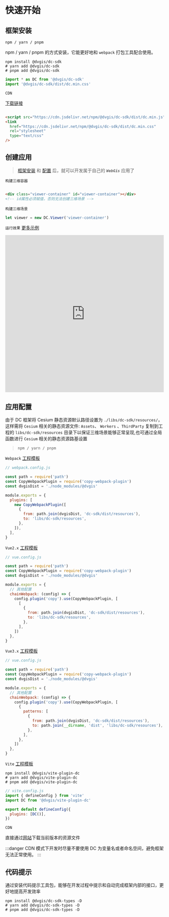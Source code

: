 # 快速开始

## 框架安装

`npm / yarn / pnpm`

npm / yarn / pnpm 的方式安装，它能更好地和 `webpack` 打包工具配合使用。

```shell
npm install @dvgis/dc-sdk
# yarn add @dvgis/dc-sdk
# pnpm add @dvgis/dc-sdk
```

```js
import * as DC from '@dvgis/dc-sdk'
import '@dvgis/dc-sdk/dist/dc.min.css'
```

`CDN`

[下载链接](https://github.com/dvgis/dc-sdk/releases)

```html

<script src="https://cdn.jsdelivr.net/npm/@dvgis/dc-sdk/dist/dc.min.js"></script>
<link
  href="https://cdn.jsdelivr.net/npm/@dvgis/dc-sdk/dist/dc.min.css"
  rel="stylesheet"
  type="text/css"
/>
```

## 创建应用

> [框架安装](#框架安装) 和 [配置](#应用配置) 后，就可以开发属于自己的 **_`WebGis`_** 应用了

`构建三维容器`

```html

<div class="viewer-container" id="viewer-container"></div>
<!-- id属性必须赋值，否则无法创建三维场景 -->
```

`构建三维场景`

```js
let viewer = new DC.Viewer('viewer-container')
```

`运行效果` [更多示例](http://dc.dvgis.cn/#/examples)

<iframe src="https://dc.dvgis.cn/#/editor?type=start&subType=create&example=create" frameborder="0" height="500px" width="100%" >
</iframe>

## 应用配置

由于 DC 框架将 Cesium 静态资源默认路径设置为 `./libs/dc-sdk/resources/`，这样需将 `Cesium` 相关的静态资源文件: `Assets`、
`Workers` 、`ThirdParty` 复制到工程的 `libs/dc-sdk/resources` 目录下以保证三维场景能够正常呈现,也可通过全局函数进行
`Cesium` 相关的静态资源路基设置

> `npm / yarn / pnpm`

`Webpack` [工程模板](https://github.com/cavencj/dc-vue-app)

```js
// webpack.config.js

const path = require('path')
const CopyWebpackPlugin = require('copy-webpack-plugin')
const dvgisDist = './node_modules/@dvgis'

module.exports = {
  plugins: [
    new CopyWebpackPlugin([
      {
        from: path.join(dvgisDist, 'dc-sdk/dist/resources'),
        to: 'libs/dc-sdk/resources',
      },
    ]),
  ],
}
```

`Vue2.x` [工程模板](https://github.com/dvgis/dc-vue)

```js
// vue.config.js

const path = require('path')
const CopyWebpackPlugin = require('copy-webpack-plugin')
const dvgisDist = './node_modules/@dvgis'

module.exports = {
  // 其他配置
  chainWebpack: (config) => {
    config.plugin('copy').use(CopyWebpackPlugin, [
      [
        {
          from: path.join(dvgisDist, 'dc-sdk/dist/resources'),
          to: 'libs/dc-sdk/resources',
        },
      ],
    ])
  },
}
```

`Vue3.x` [工程模板](https://github.com/dvgis/dc-vue-next)

```js
// vue.config.js

const path = require('path')
const CopyWebpackPlugin = require('copy-webpack-plugin')
const dvgisDist = './node_modules/@dvgis'

module.exports = {
  // 其他配置
  chainWebpack: (config) => {
    config.plugin('copy').use(CopyWebpackPlugin, [
      {
        patterns: [
          {
            from: path.join(dvgisDist, 'dc-sdk/dist/resources'),
            to: path.join(__dirname, 'dist', 'libs/dc-sdk/resources'),
          },
        ],
      },
    ])
  },
}
```

`Vite` [工程模板](https://github.com/dvgis/dc-vite)

```shell
npm install @dvgis/vite-plugin-dc
# yarn add @dvgis/vite-plugin-dc
# pnpm add @dvgis/vite-plugin-dc
```

```js
// vite.config.js
import { defineConfig } from 'vite'
import DC from '@dvgis/vite-plugin-dc'

export default defineConfig({
  plugins: [DC()],
})
```

`CDN`

直接通过[网站](https://github.com/dvgis/dc-sdk/releases)下载当前版本的资源文件

:::danger
CDN 模式下开发时尽量不要使用 DC 为变量名或者命名空间，避免框架无法正常使用。
:::

## 代码提示

通过安装代码提示工具包，能够在开发过程中提示和自动完成框架内部的接口，更好地提高开发效率

```shell
npm install @dvgis/dc-sdk-types -D
# yarn add @dvgis/dc-sdk-types -D
# pnpm add @dvgis/dc-sdk-types -D
```
